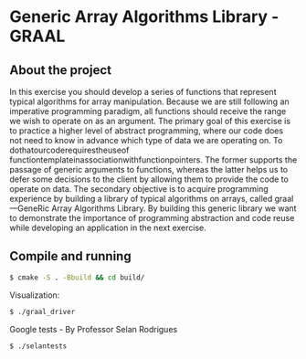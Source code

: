 # Generic Array Algorithms Library - GRAAL

## About the project
In this exercise you should develop a series of functions that represent typical algorithms for array manipulation. Because we are still following an imperative programming paradigm, all functions should receive the range we wish to operate on as an argument. The primary goal of this exercise is to practice a higher level of abstract programming, where our code does not need to know in advance which type of data we are operating on. To dothatourcoderequirestheuseof functiontemplateinassociationwithfunctionpointers. The former supports the passage of generic arguments to functions, whereas the latter helps us to defer some decisions to the client by allowing them to provide the code to operate on data. The secondary objective is to acquire programming experience by building a library of typical algorithms on arrays, called graal—GeneRic Array Algorithms Library. By building this generic library we want to demonstrate the importance of programming abstraction and code reuse while developing an application in the next exercise.


## Compile and running
```bash
$ cmake -S . -Bbuild && cd build/
```

Visualization:
```bash
$ ./graal_driver
```
Google tests - By Professor Selan Rodrigues
```bash
$ ./selantests
```


